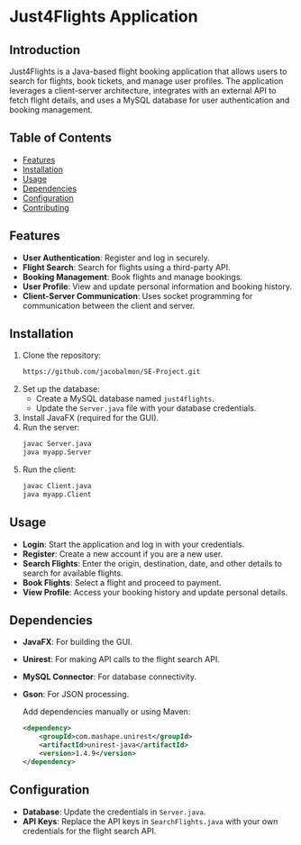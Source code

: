 # Just4Flights Application

## Introduction
Just4Flights is a Java-based flight booking application that allows users to search for flights, book tickets, and manage user profiles. The application leverages a client-server architecture, integrates with an external API to fetch flight details, and uses a MySQL database for user authentication and booking management.

## Table of Contents
- [Features](#features)
- [Installation](#installation)
- [Usage](#usage)
- [Dependencies](#dependencies)
- [Configuration](#configuration)
- [Contributing](#contributing)

## Features
- **User Authentication**: Register and log in securely.
- **Flight Search**: Search for flights using a third-party API.
- **Booking Management**: Book flights and manage bookings.
- **User Profile**: View and update personal information and booking history.
- **Client-Server Communication**: Uses socket programming for communication between the client and server.

## Installation
1. Clone the repository:
    ```bash
    https://github.com/jacobalmon/SE-Project.git
    ```
2. Set up the database:
    - Create a MySQL database named `just4flights`.
    - Update the `Server.java` file with your database credentials.
3. Install JavaFX (required for the GUI).
4. Run the server:
    ```bash
    javac Server.java
    java myapp.Server
    ```
5. Run the client:
    ```bash
    javac Client.java
    java myapp.Client
    ```

## Usage
- **Login**: Start the application and log in with your credentials.
- **Register**: Create a new account if you are a new user.
- **Search Flights**: Enter the origin, destination, date, and other details to search for available flights.
- **Book Flights**: Select a flight and proceed to payment.
- **View Profile**: Access your booking history and update personal details.

## Dependencies
- **JavaFX**: For building the GUI.
- **Unirest**: For making API calls to the flight search API.
- **MySQL Connector**: For database connectivity.
- **Gson**: For JSON processing.
  
  Add dependencies manually or using Maven:

    ```xml
    <dependency>
        <groupId>com.mashape.unirest</groupId>
        <artifactId>unirest-java</artifactId>
        <version>1.4.9</version>
    </dependency>
    ```

## Configuration
- **Database**: Update the credentials in `Server.java`.
- **API Keys**: Replace the API keys in `SearchFlights.java` with your own credentials for the flight search API.
